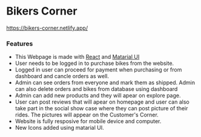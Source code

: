 # Bikers Corner #
https://bikers-corner.netlify.app/
### Features
* This Webpage is made with [React](https://reactjs.org/) and [Matarial UI](https://mui.com/) 
* User needs to be logged in to purchase bikes from the website.
* Logged in user can proceed for payment when purchasing or from dashboard and cancle orders as well.
* Admin can see orders from everyone and mark them as shipped. Admin can also delete orders and bikes from database using dashboard
* Admin can add new products and they will apear on explore page.
* User can post reviews that will apear on homepage and user can also take part in the social show case where they can post picture of their rides. The pictures will appear on the Customer's Corner.
* Website is fully resposive for mobile device and computer.
* New Icons added using matarial UI.
